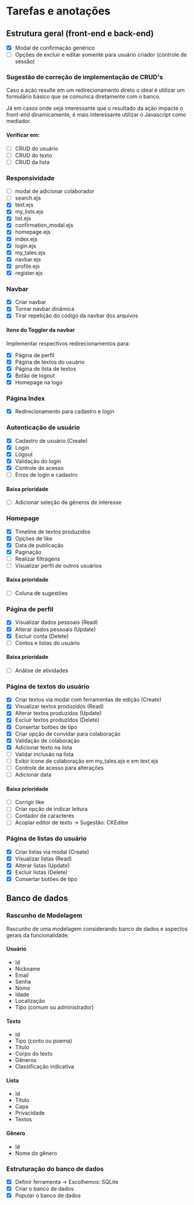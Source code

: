 # Tarefas e anotações

## Estrutura geral (front-end e back-end)
- [X] Modal de confirmação genérico
- [ ] Opções de excluir e editar somente para usuário criador (controle de sessão)

### Sugestão de correção de implementação de CRUD's
Caso a ação resulte em um redirecionamento direto o ideal é utilizar um formulário básico
que se comunica diretamente com o banco.

Já em casos onde seja interessante que o resultado da ação impacte o front-end dinamicamente, é mais interessante utilizar o Javascript como mediador.

#### Verificar em:
- [ ] CRUD do usuário
- [ ] CRUD do texto
- [ ] CRUD da lista

### Responsividade
- [ ] modal de adicionar colaborador
- [ ] search.ejs
- [X] text.ejs
- [X] my_lists.ejs
- [x] list.ejs
- [X] confirmation_modal.ejs
- [X] homepage.ejs
- [X] index.ejs
- [X] login.ejs
- [x] my_tales.ejs
- [X] navbar.ejs
- [X] profile.ejs
- [X] register.ejs

### Navbar

- [X] Criar navbar
- [X] Tornar navbar dinâmica
- [X] Tirar repetição do código da navbar dos arquivos

#### Itens do Toggler da navbar

Implementar respectivos redirecionamentos para:

- [X] Página de perfil
- [X] Página de textos do usuário
- [X] Página de lista de textos
- [X] Botão de logout
- [X] Homepage na logo

### Página Index
- [X] Redirecionamento para cadastro e login

### Autenticação de usuário
- [X] Cadastro de usuário (Create)
- [X] Login
- [X] Logout
- [X] Validação do login
- [X] Controle de acesso
- [ ] Erros de login e cadastro

#### Baixa prioridade
- [ ] Adicionar seleção de gêneros de interesse

### Homepage
- [X] Timeline de textos produzidos
- [X] Opções de like
- [X] Data de publicação
- [X] Paginação
- [ ] Realizar filtragens
- [ ] Visualizar perfil de outros usuários

#### Baixa prioridade
- [ ] Coluna de sugestões

### Página de perfil
- [X] Visualizar dados pessoais (Read)
- [X] Alterar dados pessoais (Update)
- [X] Excluir conta (Delete)
- [ ] Contos e listas do usuário

#### Baixa prioridade
- [ ] Análise de atividades

### Página de textos do usuário
- [X] Criar textos via modal com ferramentas de edição (Create)
- [X] Visualizar textos produzidos (Read)
- [X] Alterar textos produzidos (Update)
- [X] Excluir textos produzidos (Delete)
- [X] Consertar botões de tipo
- [X] Criar opção de convidar para colaboração
- [X] Validação de colaboração
- [X] Adicionar texto na lista
- [ ] Validar inclusão na lista
- [ ] Exibir ícone de colaboração em my_tales.ejs e em text.ejs
- [ ] Controle de acesso para alterações
- [ ] Adicionar data

#### Baixa prioridade
- [ ] Corrigir like
- [ ] Criar opção de indicar leitura
- [ ] Contador de caracteres
- [ ] Acoplar editor de texto -> Sugestão: CKEditor

### Página de listas do usuário
- [X] Criar listas via modal (Create)
- [X] Visualizar listas (Read)
- [X] Alterar listas (Update)
- [X] Excluir listas (Delete)
- [X] Consertar botões de tipo

## Banco de dados

### Rascunho de Modelagem

Rascunho de uma modelagem considerando banco de dados e aspectos gerais da funcionalidade.

#### Usuário
- Id
- Nickname
- Email
- Senha
- Nome
- Idade
- Localização
- Tipo (comum ou administrador)

#### Texto
- Id
- Tipo (conto ou poema)
- Título
- Corpo do texto
- Gêneros
- Classificação indicativa

#### Lista
- Id
- Título
- Capa
- Privacidade
- Textos

#### Gênero
- Id
- Nome do gênero

### Estruturação do banco de dados
- [X] Definir ferramenta -> Escolhemos: SQLite
- [X] Criar o banco de dados
- [X] Popular o banco de dados
